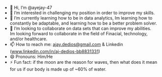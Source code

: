 - 👋 Hi, I’m @ayejay-47
- 👀 I’m interested in challenging my position in order to improve my skills. 
- 🌱 I’m currently learning how to be in data analytics, Im learning how to constantly be adaptable, and learning how to be a better problem solver. 
- 💞️ I’m looking to collaborate on data sets that can improve my abilities. Im looking forward to collaborate in the field of Finacial, technology, and/or healthcare. 
- 📫 How to reach me: ajay.dedios@gmail.com & Linkedin (www.linkedin.com/in/aj-dedios-bb8831331) 
- 😄 Pronouns: Him/He
- ⚡ Fun fact: if the moon are the reason for waves, then what does it mean for us if our body is made up of ~60% of water. 

<!---
ayejay-47/ayejay-47 is a ✨ special ✨ repository because its `README.md` (this file) appears on your GitHub profile.
You can click the Preview link to take a look at your changes.
--->
